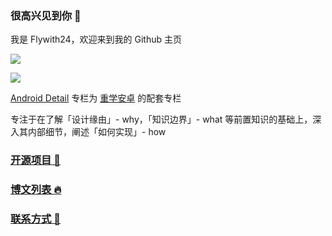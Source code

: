 ### 很高兴见到你 👋

我是 Flywith24，欢迎来到我的 Github 主页

![](https://github-readme-stats.vercel.app/api?username=Flywith24&count_private=true&show_icons=true&hide=prs)

![](https://github-readme-stats.flywith24.vercel.app/api/top-langs/?username=Flywith24&layout=compact)

[Android Detail](https://xiaozhuanlan.com/detail) 专栏为 [重学安卓](https://xiaozhuanlan.com/kunminx) 的配套专栏

专注于在了解「设计缘由」- why，「知识边界」- what 等前置知识的基础上，深入其内部细节，阐述「如何实现」- how

### [开源项目 🥧](https://github.com/Flywith24/Flywith24/wiki/%E5%BC%80%E6%BA%90%E9%A1%B9%E7%9B%AE)

### [博文列表 🔥](https://github.com/Flywith24/BlogList)


### [联系方式 🥰](https://github.com/Flywith24/Flywith24/wiki/%E8%81%94%E7%B3%BB%E6%96%B9%E5%BC%8F)

